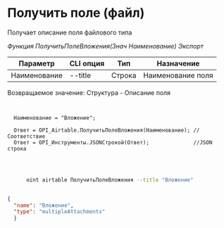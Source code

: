 ﻿---
sidebar_position: 5
---

# Получить поле (файл)
 Получает описание поля файлового типа


*Функция ПолучитьПолеВложения(Знач Наименование) Экспорт*

  | Параметр | CLI опция | Тип | Назначение |
  |-|-|-|-|
  | Наименование | --title | Строка | Наименование поля |

  
  Возвращаемое значение:   Структура -  Описание поля

```bsl title="Пример кода"
	
  
  Наименование = "Вложение";
  
  Ответ = OPI_Airtable.ПолучитьПолеВложения(Наименование); //Соответствие
  Ответ = OPI_Инструменты.JSONСтрокой(Ответ);              //JSON строка
  
	
```

```sh title="Пример команды CLI"
    
      oint airtable ПолучитьПолеВложения --title "Вложение"


```


```json title="Результат"

{
  "name": "Вложение",
  "type": "multipleAttachments"
  }

```
